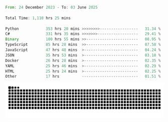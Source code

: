 <!--START_SECTION:waka-->

```rust
From: 24 December 2023 - To: 03 June 2025

Total Time: 1,110 hrs 25 mins

Python            353 hrs 20 mins >>>>>>>>-----------------   31.34 %
C#                331 hrs 35 mins >>>>>>>------------------   29.41 %
Binary            100 hrs 55 mins >>-----------------------   08.95 %
TypeScript        85 hrs 28 mins  >>-----------------------   07.58 %
JavaScript        47 hrs 48 mins  >------------------------   04.24 %
JSON              35 hrs 53 mins  >------------------------   03.18 %
Docker            26 hrs 28 mins  >------------------------   02.35 %
YAML              25 hrs 46 mins  >------------------------   02.29 %
HTML              25 hrs 24 mins  >------------------------   02.25 %
Other             17 hrs          -------------------------   01.51 %
```

<!--END_SECTION:waka-->


<picture>
  <source media="(prefers-color-scheme: dark)" srcset="https://raw.githubusercontent.com/jeerawut97/jeerawut97/output/github-contribution-grid-snake.svg">
  <img alt="github contribution grid snake animation" src="https://raw.githubusercontent.com/jeerawut97/jeerawut97/output/github-contribution-grid-snake.svg">
</picture>
